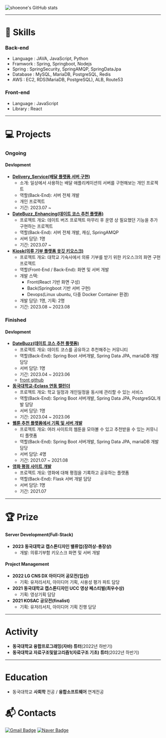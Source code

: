 
<!--
**shoeone96/shoeone96** is a ✨ _special_ ✨ repository because its `README.md` (this file) appears on your GitHub profile.

Here are some ideas to get you started:

- 🔭 I’m currently working on ...
- 🌱 I’m currently learning ...
- 👯 I’m looking to collaborate on ...
- 🤔 I’m looking for help with ...
- 💬 Ask me about ...
- 📫 How to reach me: ...
- 😄 Pronouns: ...
- ⚡ Fun fact: ...
-->

![shoeone's GitHub stats](https://github-readme-stats.vercel.app/api?username=shoeone96&show_icons=true&theme=radical)


---

# 💪 Skills
### Back-end
- Language : JAVA, JavaScript, Python
- Framwork : Spring, Springboot, Nodejs
- Spring : SpringSecurity, SpringAMQP, SpringDataJpa
- Database : MySQL, MariaDB, PostgreSQL, Redis
- AWS : EC2, RDS(MariaDB, PostgreSQL), ALB, Route53

### Front-end
- Language : JavaScript
- Library : React

---

# 💻 Projects
### Ongoing
#### Devlopment
- **[Delivery_Service(배달 플랫폼 서버 구현)](https://github.com/shoeone96/Delivery_service)**
    - 소개: 일상에서 사용하는 배달 애플리케이션의 서버를 구현해보는 개인 프로젝트
    - 역할(Back-End): 서버 전체 개발
    - 개인 프로젝트
    - 기간: 2023.07 ~
- **[DateBuzz_Enhancing(데이트 코스 추천 플랫폼)](https://github.com/shoeone96/dateBuzz_public)**
    - 프로젝트 개요: 데이트 버즈 프로젝트 마무리 후 운영 상 필요했던 기능을 추가 구현하는 프로젝트
    - 역할(Back-End): 서버 전체 개발, 캐싱, SpringAMQP
    - 서버 담당: 1명
    - 기간: 2023.07 ~
- **[Kiosk(의류 기부 플랫폼 옷깃 키오스크)](https://github.com/shoeone96/kiosk)**
    - 프로젝트 개요: 대학교 기숙사에서 의류 기부를 받기 위한 키오스크의 화면 구현 프로젝트
    - 역할(Front-End / Back-End): 화면 및 서버 개발
    - 개발 스택:
        - Front(React 기반 화면 구성)
        - Back(Springboot 기반 서버 구현)
        - Devops(Linux ubuntu, 다중 Docker Container 환경) 
    - 개발 담당: 1명, 기획: 2명
    - 기간: 2023.08 ~ 2023.08
 
### Finished
#### Devlopment
- **[DateBuzz(데이트 코스 추천 플랫폼)](https://github.com/CSID-DGU/2023-1-SCS4031-Momentree-2)**
    - 프로젝트 개요: 데이트 코스를 공유하고 추천해주는 커뮤니티
    - 역할(Back-End): Spring Boot 서버개발, Spring Data JPA, mariaDB 개발 담당
    - 서버 담당: 1명
    - 기간: 2023.04 ~ 2023.06
    - [front github]()
- **[동국대학교-Eclass 연동 캘린더](https://github.com/shoeone96/2023-1-OSSProj-NoQuestionMark-2)**
    - 프로젝트 개요: 학교 일정과 개인일정을 동시에 관리할 수 있는 서비스 
    - 역할(Back-End): Spring Boot 서버개발, Spring Data JPA, PostgreSQL개발 담당
    - 서버 담당: 1명
    - 기간: 2023.04 ~ 2023.06
- **[웹툰 추천 플랫폼에서 기획 및 서버 개발](https://github.com/yeonnwoo/Webtooni_server)**
    - 프로젝트 개요: 여러 사이트의 웹툰을 모아볼 수 있고 추천받을 수 있는 커뮤니티 플랫폼
    - 역할(Back-End): Spring Boot 서버개발, Spring Data JPA, mariaDB 개발 담당
    - 서버 담당: 4명
    - 기간: 2021.07 ~ 2021.08
- **[영화 평점 사이트 개발](https://github.com/shoeone96/haghae99-week-1-group-36-)**
    - 프로젝트 개요: 영화에 대해 평점을 기록하고 공유하는 플랫폼
    - 역할(Back-End): Flask 서버 개발 담당
    - 서버 담당: 1명
    - 기간: 2021.07

---  

# 🏆 Prize

#### Server Development(Full-Stack)
- **2023 동국대학교 캡스톤디자인 밸류업(장려상-총장상)**
    - 개발: 의류기부함 키오스크 화면 및 서버 개발

#### Project Management
- **2022 LG CNS DX 아이디어 공모전(입선)**
    - 기획: 유저리서치, 아이디어 기획, 사용성 평가 파트 담당
- **2021 동국대학교 캡스톤디자인 UCC 영상 페스티벌(최우수상)**
    - 기획: 영상기획 담당
- **2021 KOSAC 공모전(finalist)**
    - 기획: 유저리서치, 아이디어 기획 진행 담당

---

# Activity
- **동국대학교 융합프로그래밍(자바) 튜터**(2022년 하반기)
- **동국대학교 자료구조및알고리즘1(자료구조 기초) 튜터**(2022년 하반기)

---

# Education
- 동국대학교 **사회학** 전공 / **융합소프트웨어** 연계전공 
 
# :mailbox_with_mail: Contacts
[![Gmail Badge](https://img.shields.io/badge/Gmail-d14836?style=flat-square&logo=Gmail&logoColor=white&link=mailto:dlwnddnjs96@gmail.com)](mailto:kimsh1691@gmail.com)
[![Naver Badge](https://img.shields.io/badge/Naver-03C75A?style=flat-square&logo=Naver&logoColor=white&link=mailto:dlwnddnjs96@naver.com)](mailto:rlatngus1691@naver.com)
